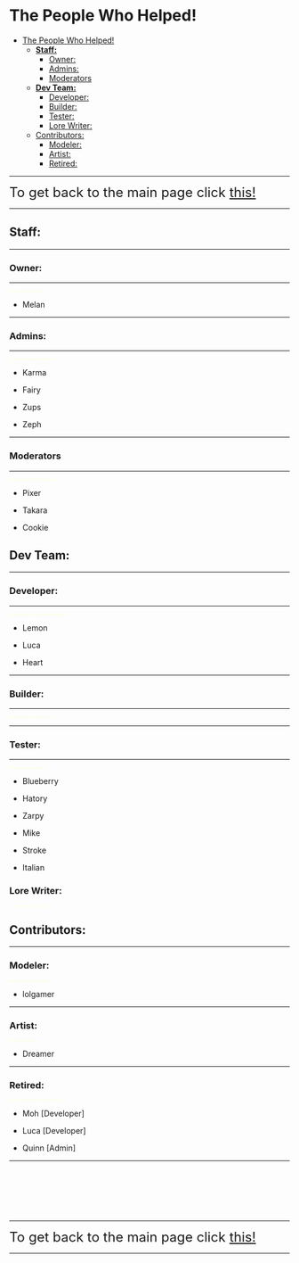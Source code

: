 # The People Who Helped!

- [The People Who Helped!](#the-people-who-helped)
  - [**Staff:**](#staff)
    - [Owner:](#owner)
    - [Admins:](#admins)
    - [Moderators](#moderators)
  - [**Dev Team:**](#dev-team)
    - [Developer:](#developer)
    - [Builder:](#builder)
    - [Tester:](#tester)
    - [Lore Writer:](#lore-writer)
  - [Contributors:](#contributors)
    - [Modeler:](#modeler)
    - [Artist:](#artist)
    - [Retired:](#retired)

---

<font size="5">To get back to the main page click <a href="../Unstable-Labs">this!</a></font>

---

## **Staff:**

---

### Owner:

---

<div style="font-size:2;">
  <p><span style="color:rgb(255,255,180);">Hey! It's Me! I own the game/discord and help with anything I can!</span></p>
</div>

- Melan

---

### Admins:

---

<div style="font-size:2;">
  <p><span style="color:rgb(255,255,180);">They make sure the moderators are doing their job and help around in the discord!</span></p>
</div>

- Karma

- Fairy

- Zups

- Zeph

---

### Moderators

---

<div style="font-size:2;">
  <p><span style="color:rgb(255,255,180);">They keep exploiters in check and keep the toxic ones out! If you see one thank them!</span></p>
</div>

- Pixer

- Takara

- Cookie

## **Dev Team:**

---

### Developer:

---

<div style="font-size:2;">
  <p><span style="color:rgb(255,255,180);">They code the game! Try not to mess with them as they can do pretty much anything! (within reason of course)</span></p>
</div>

- Lemon

- Luca

- Heart

---

### Builder:

---

<div style="font-size:2;">
  <p><span style="color:rgb(255,255,180);">Hey! You see that crate over there? They built it! Any room you see they have made!</span></p>
</div>

---

### Tester:

---

<div style="font-size:2;">
  <p><span style="color:rgb(255,255,180);">Without these people you wouldn't see any new infected or features!</span></p>
</div>

- Blueberry
  
- Hatory

- Zarpy

- Mike

- Stroke

- Italian

### Lore Writer:

<div style="font-size:2;">
  <p><span style="color:rgb(255,255,180);">Nothing can really be said here yet... But don't worry stuff is coming soon!</span></p>
</div>

## Contributors:

---

### Modeler:

<div style="font-size:2;">
  <p><span style="color:rgb(255,255,180);">They work on weapon models! If you see a good looking weapon, they made it!</span></p>
</div>

- lolgamer

---

### Artist:

<div style="font-size:2;">
  <p><span style="color:rgb(255,255,180);">You see those emotes in the discord, they made them!</span></p>
</div>

- Dreamer

---

### Retired:

<div style="font-size:2;">
  <p><span style="color:rgb(255,255,180);">Although they may not be working on the game anymore, we won't forget the hard work you did!</span></p>
</div>

- Moh [Developer]
  
- Luca [Developer]

- Quinn [Admin]

---

&nbsp;

&nbsp;

&nbsp;


---

<font size="5">To get back to the main page click <a href="../Unstable-Labs">this!</a></font>

---
